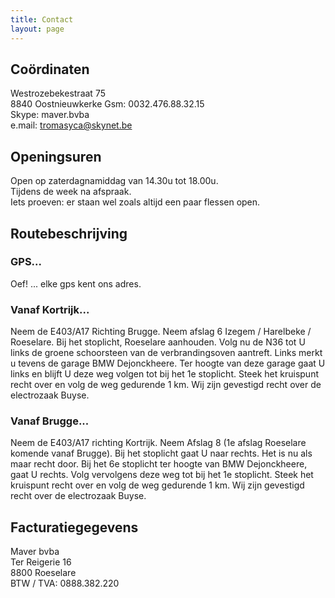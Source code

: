 ```yaml
---
title: Contact 
layout: page
---
```


Coördinaten
-----------

Westrozebekestraat 75  
8840 Oostnieuwkerke
Gsm: 0032.476.88.32.15  
Skype: maver.bvba  
e.mail: <tromasyca@skynet.be>

Openingsuren
------------

Open op zaterdagnamiddag van 14.30u tot 18.00u.  
Tijdens de week na afspraak.  
Iets proeven: er staan wel zoals altijd een paar flessen open.  
  
Routebeschrijving
-----------------

### GPS...  

Oef! ... elke gps kent ons adres.  

### Vanaf Kortrijk... 

Neem de E403/A17 Richting Brugge. Neem afslag 6 Izegem /
Harelbeke / Roeselare. Bij het stoplicht, Roeselare aanhouden. Volg nu de
N36&nbsp;tot U links de groene schoorsteen van de verbrandingsoven aantreft.
Links merkt u&nbsp;tevens de garage BMW Dejonckheere. Ter hoogte van deze
garage gaat U links en&nbsp;blijft U deze weg volgen tot bij het 1e
stoplicht.&nbsp;Steek het kruispunt recht over en volg de weg gedurende 1 km.
Wij zijn gevestigd recht over de electrozaak Buyse.  

### Vanaf Brugge...  

Neem de E403/A17 richting Kortrijk. Neem Afslag 8 (1e afslag Roeselare komende
vanaf Brugge). Bij het stoplicht gaat U naar rechts. Het is nu&nbsp;als
maar&nbsp;recht door. Bij het 6e stoplicht ter hoogte van BMW Dejonckheere,
gaat U rechts.&nbsp;Volg vervolgens deze weg tot bij het 1e stoplicht. Steek
het kruispunt recht over en volg de weg gedurende 1 km. Wij zijn gevestigd
recht over de electrozaak Buyse.

Facturatiegegevens  
-------------------
  
Maver bvba  
Ter Reigerie 16  
8800 Roeselare  
BTW / TVA: 0888.382.220  
